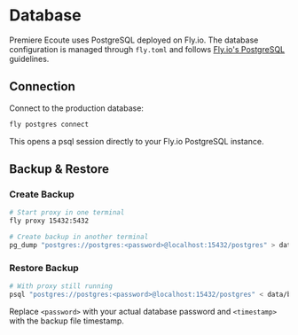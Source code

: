 # **Database**

Premiere Ecoute uses PostgreSQL deployed on Fly.io. The database configuration is managed through `fly.toml` and follows [Fly.io's PostgreSQL](https://fly.io/docs/postgres/) guidelines.

## **Connection**

Connect to the production database:

```bash
fly postgres connect
```

This opens a psql session directly to your Fly.io PostgreSQL instance.

## **Backup & Restore**

### **Create Backup**
```bash
# Start proxy in one terminal
fly proxy 15432:5432

# Create backup in another terminal
pg_dump "postgres://postgres:<password>@localhost:15432/postgres" > data/backup_$(date +%Y%m%d_%H%M%S).sql
```

### **Restore Backup**
```bash
# With proxy still running
psql "postgres://postgres:<password>@localhost:15432/postgres" < data/backup_<timestamp>.sql
```

Replace `<password>` with your actual database password and `<timestamp>` with the backup file timestamp.
